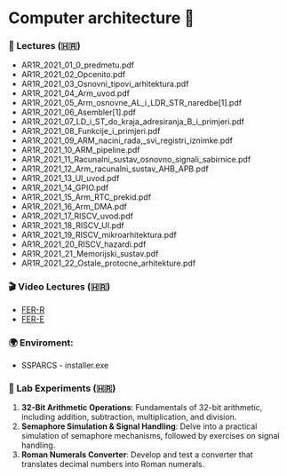 # Computer architecture 📂

### 📘 Lectures (🇭🇷)
- AR1R_2021_01_0_predmetu.pdf
- AR1R_2021_02_Opcenito.pdf
- AR1R_2021_03_Osnovni_tipovi_arhitektura.pdf
- AR1R_2021_04_Arm_uvod.pdf
- AR1R_2021_05_Arm_osnovne_AL_i_LDR_STR_naredbe[1].pdf
- AR1R_2021_06_Asembler[1].pdf
- AR1R_2021_07_LD_i_ST_do_kraja_adresiranja_B_i_primjeri.pdf
- AR1R_2021_08_Funkcije_i_primjeri.pdf
- AR1R_2021_09_ARM_nacini_rada,_svi_registri_iznimke.pdf
- AR1R_2021_10_ARM_pipeline.pdf
- AR1R_2021_11_Racunalni_sustav_osnovno_signali_sabirnice.pdf
- AR1R_2021_12_Arm_racunalni_sustav_AHB_APB.pdf
- AR1R_2021_13_Ul_uvod.pdf
- AR1R_2021_14_GPIO.pdf
- AR1R_2021_15_Arm_RTC_prekid.pdf
- AR1R_2021_16_Arm_DMA.pdf
- AR1R_2021_17_RISCV_uvod.pdf
- AR1R_2021_18_RISCV_UI.pdf
- AR1R_2021_19_RISCV_mikroarhitektura.pdf
- AR1R_2021_20_RISCV_hazardi.pdf
- AR1R_2021_21_Memorijski_sustav.pdf
- AR1R_2021_22_Ostale_protocne_arhitekture.pdf

### 🎬 Video Lectures (🇭🇷)
- [FER-R](https://www.youtube.com/watch?v=clyvw1jYcsg&list=PLRFTXn5ZdqaMho-in6152vkcjSLFiJf51)
- [FER-E](https://www.youtube.com/watch?v=sobZOLcMxn0&list=PLRFTXn5ZdqaPiSeA3pXkAU85cS-PlvmjE)

### 🌍 Enviroment:
- SSPARCS - installer.exe

### 🔬 Lab Experiments (🇭🇷)
1. **32-Bit Arithmetic Operations**: Fundamentals of 32-bit arithmetic, including addition, subtraction, multiplication, and division.
2. **Semaphore Simulation & Signal Handling**: Delve into a practical simulation of semaphore mechanisms, followed by exercises on signal handling.
3. **Roman Numerals Converter**: Develop and test a converter that translates decimal numbers into Roman numerals.
